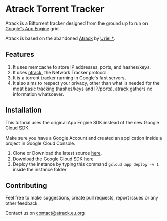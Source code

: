 # Atrack Torrent Tracker

Atrack is a Bittorrent tracker designed from the ground up to run on [Google’s App Engine](https://cloud.google.com/appengine/) grid.

Atrack is based on the abandoned [Atrack](http://repo.cat-v.org/atrack/) by [Uriel †](https://github.com/uriel).

## Features
1. It uses memcache to store IP addresses, ports, and hashes/keys.
2. It uses [ntrack](http://repo.cat-v.org/atrack/ntrack), the Network Tracker protocol.
3. It is a torrent tracker running in Google's fast servers.
4. It also aims to respect your privacy, other than what is needed for the most basic tracking (hashes/keys and IP/ports), atrack gathers no information whatsoever.

## Installation
This tutorial uses the original App Engine SDK instead of the new Google Cloud SDK.

Make sure you have a Google Account and created an application inside a project in Google Cloud Console.
1. Clone or Download the latest source [here](https://github.com/AnimMouse/atrack/archive/master.zip).
2. Download the Google Cloud SDK [here](https://cloud.google.com/sdk/docs)
3. Deploy the instance by typing this command `gcloud app deploy -v 1` inside the instance folder

## Contributing

Feel free to make suggestions, create pull requests, report issues or any other feedback.

Contact us on contact@atrack.eu.org
